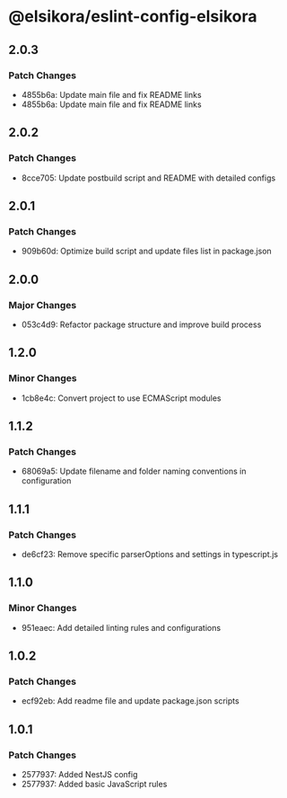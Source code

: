 # @elsikora/eslint-config-elsikora

## 2.0.3

### Patch Changes

- 4855b6a: Update main file and fix README links
- 4855b6a: Update main file and fix README links

## 2.0.2

### Patch Changes

- 8cce705: Update postbuild script and README with detailed configs

## 2.0.1

### Patch Changes

- 909b60d: Optimize build script and update files list in package.json

## 2.0.0

### Major Changes

- 053c4d9: Refactor package structure and improve build process

## 1.2.0

### Minor Changes

- 1cb8e4c: Convert project to use ECMAScript modules

## 1.1.2

### Patch Changes

- 68069a5: Update filename and folder naming conventions in configuration

## 1.1.1

### Patch Changes

- de6cf23: Remove specific parserOptions and settings in typescript.js

## 1.1.0

### Minor Changes

- 951eaec: Add detailed linting rules and configurations

## 1.0.2

### Patch Changes

- ecf92eb: Add readme file and update package.json scripts

## 1.0.1

### Patch Changes

- 2577937: Added NestJS config
- 2577937: Added basic JavaScript rules
